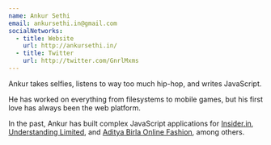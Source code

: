 ```yaml
---
name: Ankur Sethi
email: ankursethi.in@gmail.com
socialNetworks:
  - title: Website
    url: http://ankursethi.in/
  - title: Twitter
    url: http://twitter.com/GnrlMxms
---
```


Ankur takes selfies, listens to way too much hip-hop, and writes JavaScript.

He has worked on everything from filesystems to mobile games, but his first love has always been the web platform.

In the past, Ankur has built complex JavaScript applications for [Insider.in](http://insider.in), [Understanding Limited](http://testmyfont.com/), and [Aditya Birla Online Fashion](http://abof.com), among others.
